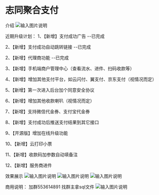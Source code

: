 # 志同聚合支付
介绍
![输入图片说明](https://images.gitee.com/uploads/images/2021/1130/214739_c6f0d7a5_8114674.png "未命名思维导图.png")

近期升级计划：
1、【新增】支付成功广告  --已完成

2、【新增】支付成功自动跳转链接 --已完成

2、【新增】代理商功能  --已完成

3、【新增】手机端商户管理中心（查看流水、进件、扫码收款等）

4、【新增】增加其他支付平台，如云闪付、翼支付、京东支付（视情况而定）

5、【新增】第一次进入后台加个同意安全协议

6、【新增】增加其他收款喇叭（视情况而定）

7、【新增】支持微信代金券、支付宝代金券

8、【新增】支付成功后推送支付结果到其它接口

9、【开源版】增加在线升级功能

10、【新增】云打印小票

11、【新增】收款码加参数自动填备注

12、【新增】服务商进件

效果展示
![输入图片说明](https://images.gitee.com/uploads/images/2021/1130/212256_8d7c61ab_8114674.png "屏幕截图.png")
![输入图片说明](https://images.gitee.com/uploads/images/2021/1130/212309_9eb6a089_8114674.png "屏幕截图.png")
![输入图片说明](https://images.gitee.com/uploads/images/2021/1130/212659_22173c1f_8114674.png "屏幕截图.png")

商用说明：
加群553614891 找群主拿sql文件
![输入图片说明](https://images.gitee.com/uploads/images/2021/1130/214951_79b5b8db_8114674.png "屏幕截图.png")
